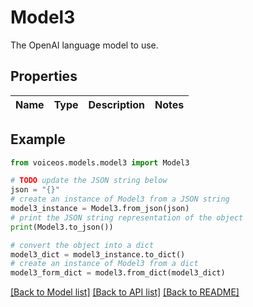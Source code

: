 # Model3

The OpenAI language model to use.

## Properties

Name | Type | Description | Notes
------------ | ------------- | ------------- | -------------

## Example

```python
from voiceos.models.model3 import Model3

# TODO update the JSON string below
json = "{}"
# create an instance of Model3 from a JSON string
model3_instance = Model3.from_json(json)
# print the JSON string representation of the object
print(Model3.to_json())

# convert the object into a dict
model3_dict = model3_instance.to_dict()
# create an instance of Model3 from a dict
model3_form_dict = model3.from_dict(model3_dict)
```
[[Back to Model list]](../README.md#documentation-for-models) [[Back to API list]](../README.md#documentation-for-api-endpoints) [[Back to README]](../README.md)


